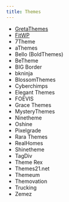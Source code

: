```yaml
---
title: Themes
---
```


- [GretaThemes](https://gretathemes.com/)
- [FitWP](https://fitwp.com/)
- 7Theme
- aThemes
- Bello (BoldThemes)
- BeTheme
- BIG Border
- bkninja
- BlossomThemes
- Cyberchimps
- Elegant Themes
- FOEVIS
- Grace Themes
- MysteryThemes
- Ninetheme
- Oshine
- Pixelgrade
- Rara Themes
- RealHomes
- Shinetheme
- TagDiv
- Theme Rex
- Themes21.net
- Themeum
- Themovation
- Trucking
- Zemez
